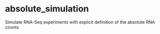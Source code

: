 # absolute_simulation
Simulate RNA-Seq experiments with explicit definition of the absolute RNA counts
